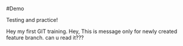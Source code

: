 #Demo

Testing and practice!

Hey my first GIT training.
Hey, This is message only for newly created feature branch. can u read it???